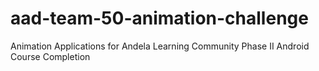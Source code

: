 # aad-team-50-animation-challenge
Animation Applications for Andela Learning Community Phase II Android Course Completion
